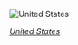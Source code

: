 
![United States](https://www.gstatic.com/prettyearth/assets/full/1890.jpg)

*[United States](https://www.google.com/maps/@27.442993,-82.690272,17z/data=!3m1!1e3)*
